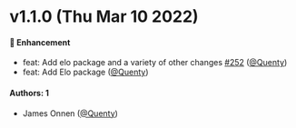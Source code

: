 # v1.1.0 (Thu Mar 10 2022)

#### 🚀 Enhancement

- feat: Add elo package and a variety of other changes [#252](https://github.com/Quenty/NevermoreEngine/pull/252) ([@Quenty](https://github.com/Quenty))
- feat: Add Elo package ([@Quenty](https://github.com/Quenty))

#### Authors: 1

- James Onnen ([@Quenty](https://github.com/Quenty))
